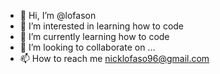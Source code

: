 - 👋 Hi, I’m @lofason
- 👀 I’m interested in learning how to code
- 🌱 I’m currently learning how to code
- 💞️ I’m looking to collaborate on ...
- 📫 How to reach me nicklofaso96@gmail.com

<!---
lofason/lofason is a ✨ special ✨ repository because its `README.md` (this file) appears on your GitHub profile.
You can click the Preview link to take a look at your changes.
--->
